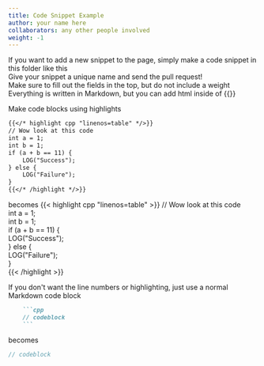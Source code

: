 ```yaml
---
title: Code Snippet Example
author: your name here
collaborators: any other people involved
weight: -1
---
```


If you want to add a new snippet to the page, simply make a code snippet in this folder like this  
Give your snippet a unique name and send the pull request!  
Make sure to fill out the fields in the top, but do not include a weight  
Everything is written in Markdown, but you can add html inside of {{}}

Make code blocks using highlights  
```markdown
{{</* highlight cpp "linenos=table" */>}}
// Wow look at this code  
int a = 1;  
int b = 1;  
if (a + b == 11) {  
    LOG("Success");  
} else {  
    LOG("Failure");  
}  
{{</* /highlight */>}}
```
becomes
{{< highlight cpp "linenos=table" >}}
// Wow look at this code  
int a = 1;  
int b = 1;  
if (a + b == 11) {  
    LOG("Success");  
} else {  
    LOG("Failure");  
}  
{{< /highlight >}}

If you don't want the line numbers or highlighting, just use a normal Markdown code block
```markdown
    ```cpp 
    // codeblock
    ```
```

becomes

```cpp
// codeblock
```